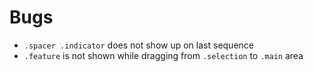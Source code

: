 # Bugs
- `.spacer .indicator` does not show up on last sequence
- `.feature` is not shown while dragging
from `.selection` to `.main` area